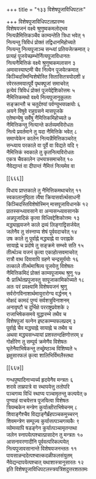 +++
title = "१३३ विशेषपूजाविधिपटलः"

+++
विशेषपूजाविधिपटलप्रारम्भः  
विशेषयजनं वक्ष्ये श्रुणुष्वकमलोद्भव  
नित्यन्नैमित्तिकञ्चैव काम्यन्तेति त्रिधा भवेत् १  
नित्यन्तु त्रिविधं प्रोक्तं तद्विधानमिहोच्यते  
नित्यन्तु नित्यपूजाञ्च सन्ध्यां प्रतियजेत्क्रमात् २  
प्रत्यहं पूजयेच्छम्भोर्नित्यपूजाविधानतः  
नित्यनैमित्तिकं वक्ष्ये श्रुणुष्वकमलासन ३  
अमावास्याष्टमी चैव नित्येन पूजयेत्क्रमात्  
किञ्चिदस्मिन्विशेषोस्ति सितासितत्रयोदशी ४  
रवेरस्तमयात्पूर्वे पृथक्पूजां समाचरेत्  
इत्येवं त्रिविधं प्रोक्तं पूजयेद्देशिकोत्तमः ५  
नैमित्तिकमथो वक्ष्ये नित्यपूजानुकूलतः  
सङ्क्रान्तौ च चतुर्दश्यां पर्वण्युभयपक्षयोः ६  
अयने विषुवे राहुग्रसने मासपूजके  
एतेष्वन्येषु सर्वेषु नैमित्तिकमिहोच्यते ७  
नैमित्तिकन्तु नित्यान्ते कर्तव्यमविरोधतः  
नित्ये प्रवर्तमाने तु यदा नैमित्तिके भवेत् ८  
समाप्येकेन कालेन नित्यन्नैमित्तिकञ्चरेत्  
सन्ध्याय परकाले वा पूर्वे वा विद्यते यदि ९  
नैमित्तिकं स्वकाले तु कृतनित्यविरोधतः  
एकत्र चैवकालेन उभयत्रसमाचरेत् १०  
नैवेद्यान्तं वा दीपान्तं नैमित्तं नित्यमेव वा  

[[६६६]]  

विधाय प्राप्तकाले तु नैमित्तिकमथाचरेत् ११  
स्वकालानुष्ठिता त्वैषा क्रियासर्वार्त्थसाधनी  
किञ्चिदस्तिविशेषोस्मिन् मासपूजाविधानके १२  
प्रातस्सन्ध्यावसाने वा अन्यसन्ध्यावसानके  
अन्नपूजादिकं कृत्वा विधिवद्देशिकोत्तमः १३  
मद्ध्याह्नयजने काले द्रव्यं लिङ्गाद्विसर्जयेत्  
जलेनैव तु संस्नाप्य शेषं पूर्ववदाचरेत् १४  
उषः काले तु पूर्वाह्ने मद्ध्याह्ने वा पराह्नके  
सायाह्ने च प्रदोषे तु सङ्क्रमे सम्भवे सति १५  
तीर्त्थञ्च यजनं कृत्वा एकाहोत्सवमाचरेत्  
रात्रौ वाथ दिवावापि ग्रहणे चन्द्रसूर्ययोः १६  
तत्काले तीर्त्थमाश्रित्य पूजयेत्तु विशेषतः  
नैमित्तिकमिदं प्रोक्तं काम्यपूजामथ श्रुणु १७  
यैः प्रार्त्थितप्रपूजास्तु सापूजाकामिकोच्यते १८  
अतः परं प्रवक्ष्यामि विशेषयजनं श्रुणु  
सर्वरोगविनाशार्थमायुरारोग्य वर्द्धनम् १  
मोक्षदं कामदं पुण्यं सर्वशत्रुविनाशनम्  
अनावृष्टौ च दुर्भिक्षे परराष्ट्रप्रवेशके २  
राजाभिषेकसमये युद्धारम्भे तथैव च  
विशेषपूजां यत्नेन इष्टकाम्म्यफलप्रदम् ३  
पूर्वाह्ने चैव मद्ध्याह्ने सायाह्ने च तथैव च  
अथवा मद्ध्यसन्ध्यायां प्रशस्तन्दक्षिणोत्तरम् ४  
गोक्षीरेण तु सम्पूर्य क्रमेणैव विशेषतः  
घृतेनैवाभिषेकन्तु तच्छ्रेष्ठञ्च विशिष्यते ५  
इक्षुसारफलं कृत्वा शालिभिर्विमलैस्तथा  

[[६६७]]  

गन्धपुष्पादिनाभ्यर्च्य हृदयेनैव मन्त्रतः ६  
शरावे ताम्रपात्रे वा स्थापयेत्तु ततोपरि  
पञ्चगव्य विधिं स्थाप्य पञ्चामृतन्तु कल्पयेत् ७  
पुण्याहं वाचयेत्तत्र पूजयित्वा विशेषतः  
त्रियम्बकेन मन्त्रेण कुर्यात्क्षीराभिषेचनम् ८  
शिवाङ्गैश्चैव विद्याङ्गैर्ब्रंहपञ्चकमुच्चरन्  
शिवमन्त्रेण सम्पूज्य कुर्यात्तत्पञ्चगव्यकैः ९  
व्योमव्यापि षडङ्गेन कुर्यात्पञ्चामृतन्तथा  
जलेन स्नापयेत्पश्चात्प्रासादेन तु मन्त्रतः १०  
आसनावरणादीनि पूर्ववत्परिकल्पयेत्  
नित्यपूजावसानान्ते विशेषयजनन्ततः ११  
पायसान्नन्ददेत्पश्चात्कदळीफलसंयुतम्  
नैवेद्यन्दापयेत्पश्चात् यथाशास्त्रानुसारतः १२  
इति विशेषपूजाविधिपटलस्त्रयत्रिंशदुत्तरशततमः  
